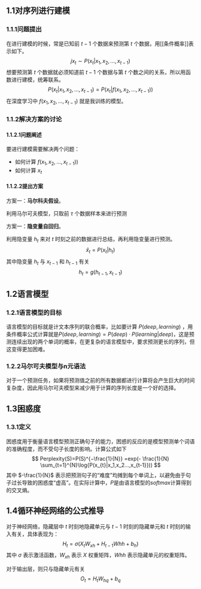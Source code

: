 ## 1.1对序列进行建模

### 1.1.1问题提出

在进行建模的时候，常是已知前 $t-1$ 个数据来预测第 $t$ 个数据，用[[条件概率]]表示如下。
$$jx_t \sim P(x_t | x_1, x_2,...,x_{t-1})$$
想要预测第 $t$ 个数据就必须知道前 $t-1$ 个数据与第 $t$ 个数之间的关系，所以用函数进行建模，统筹联系。
$$P(x_t | x_1, x_2,...,x_{t-1}) =P(x_t | f(x_1, x_2,...,x_{t-1}))$$
在深度学习中 $f(x_1, x_2,...,x_{t-1})$ 就是我训练的模型。

### 1.1.2解决方案的讨论

#### 1.1.2.1问题阐述

要进行建模需要解决两个问题：

- 如何计算 $f(x_1, x_2,...,x_{t-1}))$
- 如何计算 $x_t$

#### 1.1.2.2提出方案

方案一：**马尔科夫假设**。

利用马尔可夫模型，只取前 $\tau$ 个数据样本来进行预测

方案一：**隐变量自回归**。

利用隐变量 $h_{t}$ 来对 $t$ 时刻之前的数据进行总结，再利用隐变量进行预测。
$$
\hat{x}_t = P(x_t|h_t)
$$
其中隐变量 $h_t$ 与 $x_{t-1}$ 和 $h_{t-1}$ 有关
$$
h_t = g(h_{t-1},x_{t-1})
$$

## 1.2语言模型

### 1.2.1语言模型的目标

语言模型的目标就是计文本序列的联合概率，比如要计算 $P(deep, learning)$ ，用条件概率公式计算就是$P(deep, learning) = P(deep) \cdot P(learning|deep)$，这是预测连续出现的两个单词的概率，在更复杂的语言模型中，要求预测更长的序列，但这变得更加困难。

### 1.2.2马尔可夫模型与n元语法

对于一个预测任务，如果将预测值之前的所有数据都进行计算将会产生巨大的时间复杂度，因此用马尔可夫模型来减少用于计算的序列长度是一个好的选择。

## 1.3困惑度

### 1.3.1定义

困惑度用于衡量语言模型预测正确句子的能力，困惑的反应的是模型预测单个词语的准确程度，而不受句子长度的影响。计算公式如下
$$
Perplexity(S)=P(S)^{−\frac{1}{N}} =exp(- \frac{1}{N} \sum_{t=1}^{N}\log{P(x_{t}|x_1,x_2...,x_{t-1}}))
$$
其中 $-\frac{1}{N}$ 表示把预测句子的“难度”均摊到每个单词上，以避免由于句子过长导致的困惑度“虚高”。在实际计算中，$P$是由语言模型的$softmax$计算得到的交叉熵。

## 1.4循环神经网络的公式推导

对于神经网络，隐藏层中 $t$ 时刻地隐藏单元与 $t-1$ 时刻的隐藏单元和 $t$ 时刻的输入有关，具体表现为：
$$
H_t = \sigma (X_tW_{xh} + H_{t-1}W{hh} + b_h)
$$
其中 $\sigma$ 表示激活函数，$W_{xh}$ 表示 $X$ 权重矩阵，$W{hh}$ 表示隐藏单元的权重矩阵。

对于输出层，则只与隐藏单元有关
$$
O_t  = H_tW_{hq} + b_{q}
$$
